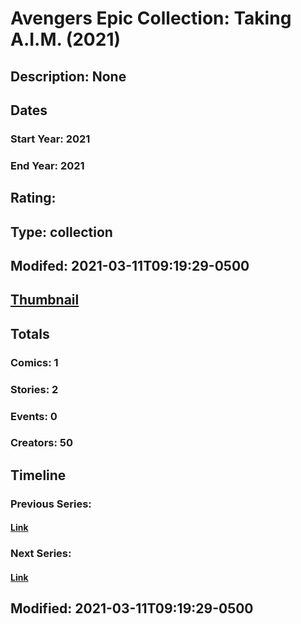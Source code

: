 # Avengers Epic Collection: Taking A.I.M. (2021)
## Description: None
## Dates
### Start Year: 2021
### End Year: 2021
## Rating: 
## Type: collection
## Modifed: 2021-03-11T09:19:29-0500
## [Thumbnail](http://i.annihil.us/u/prod/marvel/i/mg/b/40/image_not_available.jpg)
## Totals
### Comics: 1
### Stories: 2
### Events: 0
### Creators: 50
## Timeline
### Previous Series: 
#### [Link]()
### Next Series: 
#### [Link]()
## Modified: 2021-03-11T09:19:29-0500